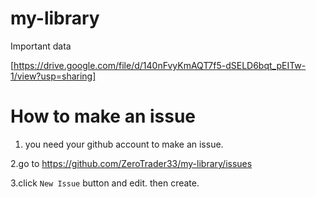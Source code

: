 # my-library

Important data


[https://drive.google.com/file/d/140nFvyKmAQT7f5-dSELD6bqt_pEITw-1/view?usp=sharing]




# How to make an issue

1. you need your github account to make an issue.

2.go to https://github.com/ZeroTrader33/my-library/issues

3.click `New Issue` button and edit. then create.
